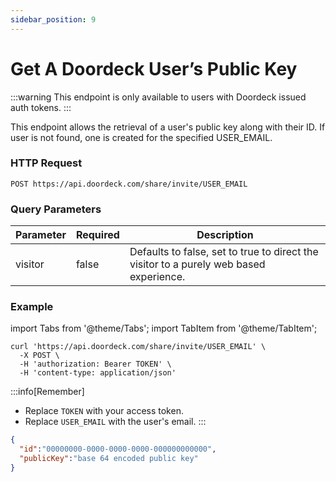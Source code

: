 ```yaml
---
sidebar_position: 9
---
```


# Get A Doordeck User’s Public Key

:::warning
This endpoint is only available to users with Doordeck issued auth tokens.
:::

This endpoint allows the retrieval of a user's public key along with their ID.
If user is not found, one is created for the specified USER_EMAIL.

### HTTP Request

`POST https://api.doordeck.com/share/invite/USER_EMAIL`

### Query Parameters

| Parameter | Required | Description                                                                            |
|-----------|----------|----------------------------------------------------------------------------------------|
| visitor   | false    | Defaults to false, set to true to direct the visitor to a purely web based experience. |

### Example

import Tabs from '@theme/Tabs';
import TabItem from '@theme/TabItem';

<Tabs>
<TabItem value="request" label="Request">

```shell showLineNumbers title="CURL"
curl 'https://api.doordeck.com/share/invite/USER_EMAIL' \
  -X POST \
  -H 'authorization: Bearer TOKEN' \
  -H 'content-type: application/json'
```

:::info[Remember]
* Replace `TOKEN` with your access token.
* Replace `USER_EMAIL` with the user's email.
:::

</TabItem>
<TabItem value="response" label="Response">

```json showLineNumbers title="JSON"
{
  "id":"00000000-0000-0000-0000-000000000000",
  "publicKey":"base 64 encoded public key"
}
```

</TabItem>
</Tabs>
